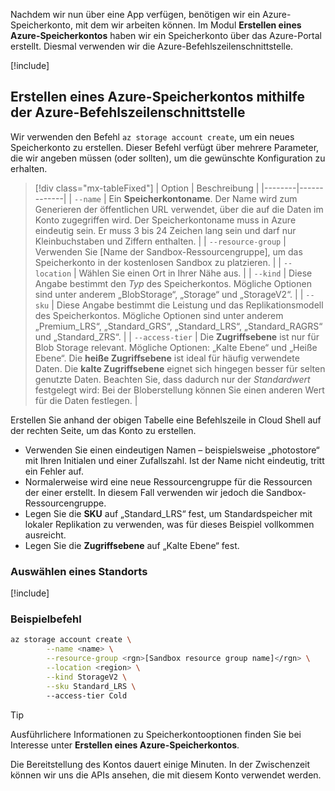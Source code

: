 Nachdem wir nun über eine App verfügen, benötigen wir ein Azure-Speicherkonto, mit dem wir arbeiten können. Im Modul **Erstellen eines Azure-Speicherkontos** haben wir ein Speicherkonto über das Azure-Portal erstellt. Diesmal verwenden wir die Azure-Befehlszeilenschnittstelle.

<!-- Activate the sandbox -->
[!include[](../../../includes/azure-sandbox-activate.md)]

## <a name="use-the-azure-cli-to-create-an-azure-storage-account"></a>Erstellen eines Azure-Speicherkontos mithilfe der Azure-Befehlszeilenschnittstelle

Wir verwenden den Befehl `az storage account create`, um ein neues Speicherkonto zu erstellen. Dieser Befehl verfügt über mehrere Parameter, die wir angeben müssen (oder sollten), um die gewünschte Konfiguration zu erhalten.

> [!div class="mx-tableFixed"]
> | Option | Beschreibung |
> |--------|-------------|
> | `--name` | Ein **Speicherkontoname**. Der Name wird zum Generieren der öffentlichen URL verwendet, über die auf die Daten im Konto zugegriffen wird. Der Speicherkontoname muss in Azure eindeutig sein. Er muss 3 bis 24 Zeichen lang sein und darf nur Kleinbuchstaben und Ziffern enthalten. |
> | `--resource-group` | Verwenden Sie <rgn>[Name der Sandbox-Ressourcengruppe]</rgn>, um das Speicherkonto in der kostenlosen Sandbox zu platzieren. |
> | `--location` | Wählen Sie einen Ort in Ihrer Nähe aus. |
> | `--kind` | Diese Angabe bestimmt den _Typ_ des Speicherkontos. Mögliche Optionen sind unter anderem „BlobStorage“, „Storage“ und „StorageV2“. |
> | `--sku` | Diese Angabe bestimmt die Leistung und das Replikationsmodell des Speicherkontos. Mögliche Optionen sind unter anderem „Premium_LRS“, „Standard_GRS“, „Standard_LRS“, „Standard_RAGRS“ und „Standard_ZRS“. |
> | `--access-tier` | Die **Zugriffsebene** ist nur für Blob Storage relevant. Mögliche Optionen: „Kalte Ebene“ und „Heiße Ebene“. Die **heiße Zugriffsebene** ist ideal für häufig verwendete Daten. Die **kalte Zugriffsebene** eignet sich hingegen besser für selten genutzte Daten. Beachten Sie, dass dadurch nur der _Standardwert_ festgelegt wird: Bei der Bloberstellung können Sie einen anderen Wert für die Daten festlegen. |
    
Erstellen Sie anhand der obigen Tabelle eine Befehlszeile in Cloud Shell auf der rechten Seite, um das Konto zu erstellen.
- Verwenden Sie einen eindeutigen Namen – beispielsweise „photostore“ mit Ihren Initialen und einer Zufallszahl. Ist der Name nicht eindeutig, tritt ein Fehler auf.
- Normalerweise wird eine neue Ressourcengruppe für die Ressourcen der einer erstellt. In diesem Fall verwenden wir jedoch die Sandbox-Ressourcengruppe.
- Legen Sie die **SKU** auf „Standard_LRS“ fest, um Standardspeicher mit lokaler Replikation zu verwenden, was für dieses Beispiel vollkommen ausreicht.
- Legen Sie die **Zugriffsebene** auf „Kalte Ebene“ fest.

### <a name="selecting-a-location"></a>Auswählen eines Standorts
<!-- Resource selection -->
[!include[](../../../includes/azure-sandbox-regions-first-mention-note.md)]

### <a name="example-command"></a>Beispielbefehl

```bash
az storage account create \
        --name <name> \
        --resource-group <rgn>[Sandbox resource group name]</rgn> \
        --location <region> \
        --kind StorageV2 \
        --sku Standard_LRS \ 
        --access-tier Cold
```

> [!TIP]
> Ausführlichere Informationen zu Speicherkontooptionen finden Sie bei Interesse unter **Erstellen eines Azure-Speicherkontos**.

Die Bereitstellung des Kontos dauert einige Minuten. In der Zwischenzeit können wir uns die APIs ansehen, die mit diesem Konto verwendet werden.
